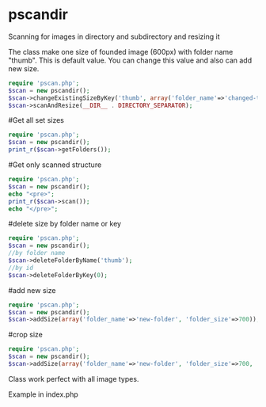 # pscandir
Scanning for images in directory and subdirectory and resizing it

The class make one size of founded image (600px) with folder name "thumb". This is default value.
You can change this value and also can add new size.
```php
require 'pscan.php';
$scan = new pscandir();
$scan->changeExistingSizeByKey('thumb', array('folder_name'=>'changed-thumb', 'folder_size'=>800));
$scan->scanAndResize(__DIR__ . DIRECTORY_SEPARATOR);
```

#Get all set sizes
```php
require 'pscan.php';
$scan = new pscandir();
print_r($scan->getFolders());
```
#Get only scanned structure
```php
require 'pscan.php';
$scan = new pscandir();
echo "<pre>";
print_r($scan->scan());
echo "</pre>";
```
#delete size by folder name or key
```php
require 'pscan.php';
$scan = new pscandir();
//by folder name
$scan->deleteFolderByName('thumb');
//by id
$scan->deleteFolderByKey(0);
```
#add new size
```php
require 'pscan.php';
$scan = new pscandir();
$scan->addSize(array('folder_name'=>'new-folder', 'folder_size'=>700));
```
#crop size
```php
require 'pscan.php';
$scan = new pscandir();
$scan->addSize(array('folder_name'=>'new-folder', 'folder_size'=>700, 'crop'=>true));
```
Class work perfect with all image types.

Example in index.php
